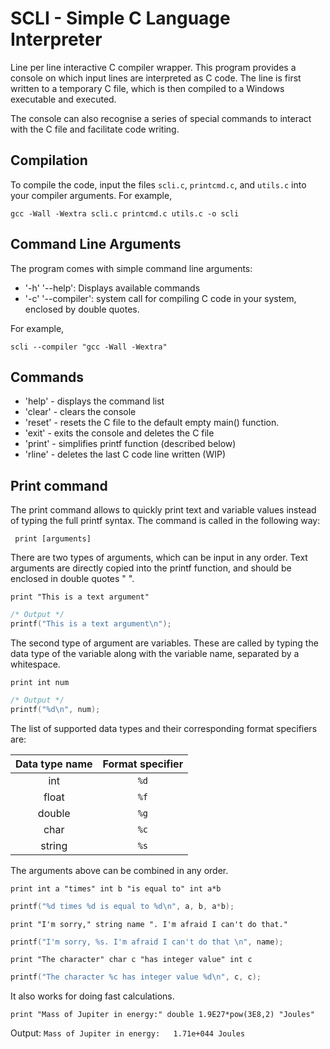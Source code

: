 # SCLI - Simple C Language Interpreter

Line per line interactive C compiler wrapper. This program provides a console on which input lines are interpreted as C code. The line is first written to a temporary C file, which is then compiled to a Windows executable and executed.

The console can also recognise a series of special commands to interact with the C file and facilitate code writing.

## Compilation

To compile the code, input the files `scli.c`, `printcmd.c`, and `utils.c` into your compiler arguments. For example,

```
gcc -Wall -Wextra scli.c printcmd.c utils.c -o scli
```

## Command Line Arguments

The program comes with simple command line arguments:

* '-h' '--help': Displays available commands
* '-c' '--compiler': system call for compiling C code in your system, enclosed by double quotes.

For example,

```
scli --compiler "gcc -Wall -Wextra"
```

## Commands

* 'help' - displays the command list
* 'clear' - clears the console
* 'reset' - resets the C file to the default empty main() function.
* 'exit' - exits the console and deletes the C file
* 'print' - simplifies printf function (described below)
* 'rline' - deletes the last C code line written (WIP)

## Print command

The print command allows to quickly print text and variable values instead of typing the full printf syntax. The command is called in the following way:

` print [arguments]`

There are two types of arguments, which can be input in any order. Text arguments are directly copied into the printf function, and should be enclosed in double quotes " ".

` print "This is a text argument" `

```c
/* Output */
printf("This is a text argument\n");
```

The second type of argument are variables. These are called by typing the data type of the variable along with the variable name, separated by a whitespace.

` print int num `

```c
/* Output */
printf("%d\n", num);
```

The list of supported data types and their corresponding format specifiers are:

| Data type name 	| Format specifier |
|:-----------------:|:----------------:|
| int 				| `%d`			   |
| float 			| `%f`			   |
| double 			| `%g`			   |
| char 				| `%c`			   |
| string 			| `%s`			   |

The arguments above can be combined in any order.

` print int a "times" int b "is equal to" int a*b `
```c
printf("%d times %d is equal to %d\n", a, b, a*b);
```

` print "I'm sorry," string name ". I'm afraid I can't do that." `
```c
printf("I'm sorry, %s. I'm afraid I can't do that \n", name);
```

` print "The character" char c "has integer value" int c `
```c
printf("The character %c has integer value %d\n", c, c);
```

It also works for doing fast calculations.

` print "Mass of Jupiter in energy:" double 1.9E27*pow(3E8,2) "Joules" `

Output: `Mass of Jupiter in energy:   1.71e+044 Joules`